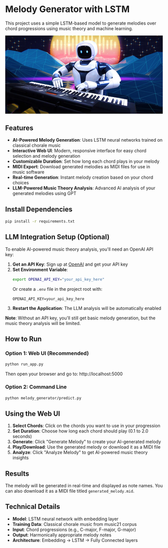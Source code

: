 # Melody Generator with LSTM
This project uses a simple LSTM-based model to generate melodies over chord progressions using music theory and machine learning.

![Image](auto-music-.jpg)

## Features

- **AI-Powered Melody Generation**: Uses LSTM neural networks trained on classical chorale music
- **Interactive Web UI**: Modern, responsive interface for easy chord selection and melody generation
- **Customizable Duration**: Set how long each chord plays in your melody
- **MIDI Export**: Download generated melodies as MIDI files for use in music software
- **Real-time Generation**: Instant melody creation based on your chord choices
- **LLM-Powered Music Theory Analysis**: Advanced AI analysis of your generated melodies using GPT

## Install Dependencies
```bash
pip install -r requirements.txt
```

## LLM Integration Setup (Optional)

To enable AI-powered music theory analysis, you'll need an OpenAI API key:

1. **Get an API Key**: Sign up at [OpenAI](https://platform.openai.com/) and get your API key
2. **Set Environment Variable**: 
   ```bash
   export OPENAI_API_KEY="your_api_key_here"
   ```
   Or create a `.env` file in the project root with:
   ```
   OPENAI_API_KEY=your_api_key_here
   ```
3. **Restart the Application**: The LLM analysis will be automatically enabled

**Note**: Without an API key, you'll still get basic melody generation, but the music theory analysis will be limited.

## How to Run

### Option 1: Web UI (Recommended)
```bash
python run_app.py
```
Then open your browser and go to: http://localhost:5000

### Option 2: Command Line
```bash
python melody_generator/predict.py
```

## Using the Web UI

1. **Select Chords**: Click on the chords you want to use in your progression
2. **Set Duration**: Choose how long each chord should play (0.1 to 2.0 seconds)
3. **Generate**: Click "Generate Melody" to create your AI-generated melody
4. **Play/Download**: Use the generated melody or download it as a MIDI file
5. **Analyze**: Click "Analyze Melody" to get AI-powered music theory insights

## Results
The melody will be generated in real-time and displayed as note names. You can also download it as a MIDI file titled `generated_melody.mid`.

## Technical Details

- **Model**: LSTM neural network with embedding layer
- **Training Data**: Classical chorale music from music21 corpus
- **Input**: Chord progressions (e.g., C-major, F-major, G-major)
- **Output**: Harmonically appropriate melody notes
- **Architecture**: Embedding → LSTM → Fully Connected layers




